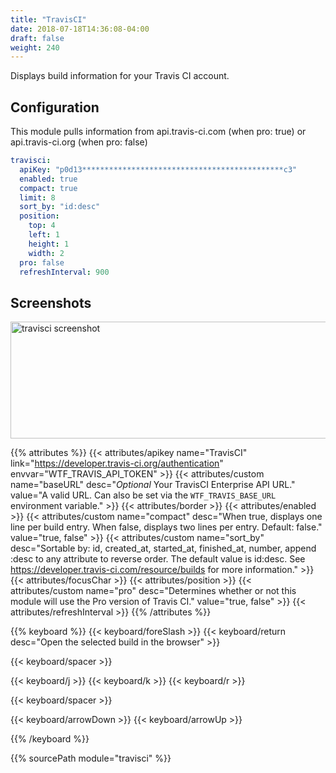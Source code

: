 ```yaml
---
title: "TravisCI"
date: 2018-07-18T14:36:08-04:00
draft: false
weight: 240
---
```


Displays build information for your Travis CI account.

## Configuration

This module pulls information from api.travis-ci.com (when pro: true) or api.travis-ci.org (when pro: false)

```yaml
travisci:
  apiKey: "p0d13*********************************************c3"
  enabled: true
  compact: true
  limit: 8
  sort_by: "id:desc"
  position:
    top: 4
    left: 1
    height: 1
    width: 2
  pro: false
  refreshInterval: 900
```

## Screenshots

<img class="screenshot" src="/imgs/modules/travisci.png" width="640" height="187" alt="travisci screenshot" />

{{% attributes %}}
  {{< attributes/apikey name="TravisCI" link="https://developer.travis-ci.org/authentication" envvar="WTF_TRAVIS_API_TOKEN" >}}
  {{< attributes/custom name="baseURL" desc="_Optional_ Your TravisCI Enterprise API URL." value="A valid URL. Can also be set via the `WTF_TRAVIS_BASE_URL` environment variable." >}}
  {{< attributes/border >}}
  {{< attributes/enabled >}}
  {{< attributes/custom name="compact" desc="When true, displays one line per build entry. When false, displays two lines per entry. Default: false." value="true, false" >}}
  {{< attributes/custom name="sort_by" desc="Sortable by: id, created_at, started_at, finished_at, number, append :desc to any attribute to reverse order. The default value is id:desc. See https://developer.travis-ci.com/resource/builds for more information." >}}
  {{< attributes/focusChar >}}
  {{< attributes/position >}}
  {{< attributes/custom name="pro" desc="Determines whether or not this module will use the Pro version of Travis CI." value="true, false" >}}
  {{< attributes/refreshInterval >}}
{{% /attributes %}}

{{% keyboard %}}
  {{< keyboard/foreSlash >}}
  {{< keyboard/return desc="Open the selected build in the browser" >}}

  {{< keyboard/spacer >}}

  {{< keyboard/j >}}
  {{< keyboard/k >}}
  {{< keyboard/r >}}

  {{< keyboard/spacer >}}

  {{< keyboard/arrowDown >}}
  {{< keyboard/arrowUp >}}

{{% /keyboard %}}

{{% sourcePath module="travisci" %}}
